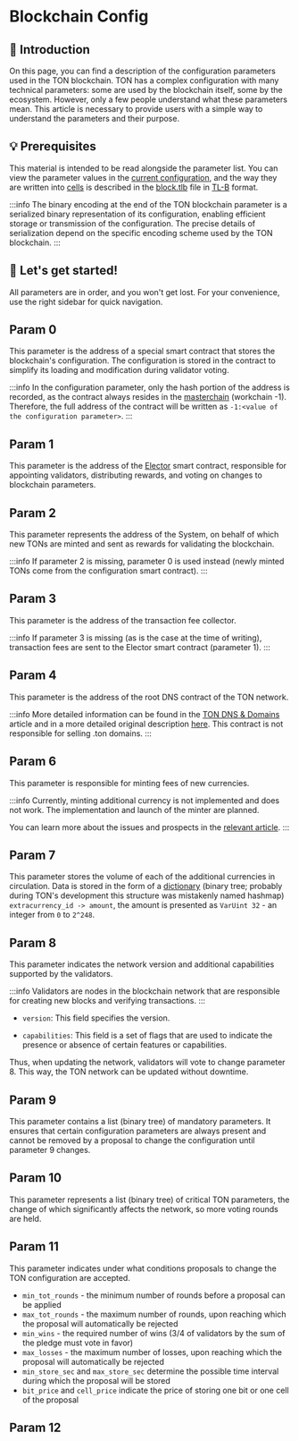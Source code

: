 # Blockchain Config

## 👋 Introduction

On this page, you can find a description of the configuration parameters used in the TON blockchain.
TON has a complex configuration with many technical parameters: some are used by the blockchain itself, some by the ecosystem. However, only a few people understand what these parameters mean. This article is necessary to provide users with a simple way to understand the parameters and their purpose.

## 💡 Prerequisites

This material is intended to be read alongside the parameter list.
You can view the parameter values in the [current configuration](https://explorer.toncoin.org/config), and the way they are written into [cells](https://docs.ton.org/learn/overviews/cells) is described in the [block.tlb](https://github.com/ton-blockchain/ton/blob/master/crypto/block/block.tlb) file in [TL-B](https://docs.ton.org/develop/data-formats/tl-b-language) format.

:::info
The binary encoding at the end of the TON blockchain parameter is a serialized binary representation of its configuration, enabling efficient storage or transmission of the configuration. The precise details of serialization depend on the specific encoding scheme used by the TON blockchain.
:::

##  🚀 Let's get started!

All parameters are in order, and you won't get lost. For your convenience, use the right sidebar for quick navigation.

## Param 0

This parameter is the address of a special smart contract that stores the blockchain's configuration. The configuration is stored in the contract to simplify its loading and modification during validator voting.

:::info
In the configuration parameter, only the hash portion of the address is recorded, as the contract always resides in the [masterchain](https://docs.ton.org/learn/overviews/ton-blockchain#masterchain-blockchain-of-blockchains) (workchain -1). Therefore, the full address of the contract will be written as `-1:<value of the configuration parameter>`.
:::

## Param 1

This parameter is the address of the [Elector](https://ton.org/docs/develop/smart-contracts/governance#elector) smart contract, responsible for appointing validators, distributing rewards, and voting on changes to blockchain parameters.

## Param 2

This parameter represents the address of the System, on behalf of which new TONs are minted and sent as rewards for validating the blockchain.

:::info
If parameter 2 is missing, parameter 0 is used instead (newly minted TONs come from the configuration smart contract).
:::

## Param 3

This parameter is the address of the transaction fee collector.

:::info
If parameter 3 is missing (as is the case at the time of writing), transaction fees are sent to the Elector smart contract (parameter 1).
:::

## Param 4

This parameter is the address of the root DNS contract of the TON network.

:::info
More detailed information can be found in the [TON DNS & Domains](https://docs.ton.org/participate/web3/dns) article and in a more detailed original description [here](https://github.com/ton-blockchain/TEPs/blob/master/text/0081-dns-standard.md).
This contract is not responsible for selling .ton domains.
:::

## Param 6

This parameter is responsible for minting fees of new currencies.

:::info
Currently, minting additional currency is not implemented and does not work. The implementation and launch of the minter are planned.

You can learn more about the issues and prospects in the [relevant article](https://docs.ton.org/develop/research-and-development/minter-flow).
:::

## Param 7

This parameter stores the volume of each of the additional currencies in circulation. Data is stored in the form of a [dictionary](https://docs.ton.org/develop/data-formats/tl-b-types#hashmap-parsing-example) (binary tree; probably during TON's development this structure was mistakenly named hashmap) `extracurrency_id -> amount`, the amount is presented as `VarUint 32` - an integer from `0` to `2^248`.

## Param 8

This parameter indicates the network version and additional capabilities supported by the validators.

:::info
Validators are nodes in the blockchain network that are responsible for creating new blocks and verifying transactions.
:::

* `version`: This field specifies the version.

* `capabilities`: This field is a set of flags that are used to indicate the presence or absence of certain features or capabilities.

Thus, when updating the network, validators will vote to change parameter 8. This way, the TON network can be updated without downtime.

## Param 9

This parameter contains a list (binary tree) of mandatory parameters. It ensures that certain configuration parameters are always present and cannot be removed by a proposal to change the configuration until parameter 9 changes.

## Param 10

This parameter represents a list (binary tree) of critical TON parameters, the change of which significantly affects the network, so more voting rounds are held.

## Param 11

This parameter indicates under what conditions proposals to change the TON configuration are accepted.

- `min_tot_rounds` - the minimum number of rounds before a proposal can be applied
- `max_tot_rounds` - the maximum number of rounds, upon reaching which the proposal will automatically be rejected
- `min_wins` - the required number of wins (3/4 of validators by the sum of the pledge must vote in favor)
- `max_losses` - the maximum number of losses, upon reaching which the proposal will automatically be rejected
- `min_store_sec` and `max_store_sec` determine the possible time interval during which the proposal will be stored
- `bit_price` and `cell_price` indicate the price of storing one bit or one cell of the proposal

## Param 12

